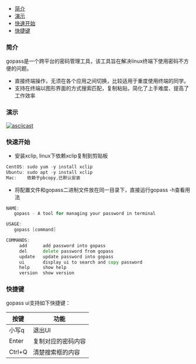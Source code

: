 * [简介](#简介)
* [演示](#演示)
* [快速开始](#快速开始)
* [快捷键](#快捷键)


### 简介
gopass是一个跨平台的密码管理工具，该工具旨在解决linux终端下使用密码不方便的问题。  

* 直接终端操作，无须在各个应用之间切换，比较适用于重度使用终端的同学。  
* 支持在终端以图形界面的方式搜索匹配，复制粘贴，简化了上手难度、提高了工作效率  


### 演示
[![asciicast](https://asciinema.org/a/0fPa5CJzUiue5Ilt1aJyd0I1x.png)](https://asciinema.org/a/0fPa5CJzUiue5Ilt1aJyd0I1x)


### 快速开始
* 安装xclip, linux下依赖xclip复制到剪贴板
 
```Go
CentOS: sudo yum -y install xclip
Ubuntu: sudo apt -y install xclip
Mac:    依赖于pbcopy,已默认安装
```

* 将配置文件和gopass二进制文件放在同一目录下，直接运行gopass -h查看用法    


```Go
NAME:
   gopass - A tool for managing your password in terminal

USAGE:
   gopass [command]

COMMANDS:
     add      add password into gopass
     del      delete password from gopass
     update   update password into gopass
     ui       display ui to search and copy password
     help     show help
     version  show version
```


### 快捷键
gopass ui支持如下快捷键：

|按键|功能|
|----|---|
|小写q|退出UI|  
|Enter|复制对应的密码内容|
|Ctrl+Q|清楚搜索框的内容|
